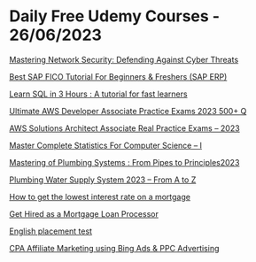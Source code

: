 # Daily Free Udemy Courses - 26/06/2023

[Mastering Network Security: Defending Against Cyber Threats](https://www.udemy.com/course/master-network-security/?couponCode=19USD_JUNE2038)
[Best SAP FICO Tutorial For Beginners & Freshers (SAP ERP)](https://www.udemy.com/course/sap-fico-tutorial-for-beginners/?couponCode=3057BDD851E5CFA3A310)
[Learn SQL in 3 Hours : A tutorial for fast learners](https://www.udemy.com/course/learn_sql/?couponCode=19USD_JUNE2037)
[Ultimate AWS Developer Associate Practice Exams 2023 500+ Q](https://www.udemy.com/course/aws-developer-associate-practice-exams-dva-c02/?couponCode=DVAC02-LIMITED)
[AWS Solutions Architect Associate Real Practice Exams – 2023](https://www.udemy.com/course/aws-solutions-architect-associate-saa-c03-practice-exams-l/?couponCode=042F696D4D5A2A7FE86D)
[Master Complete Statistics For Computer Science – I](https://www.udemy.com/course/master-complete-statistics-for-computer-science-i/?couponCode=FREEMCSCS23)
[Mastering of Plumbing Systems : From Pipes to Principles2023](https://www.udemy.com/course/mastering-of-plumbing-systems-from-pipes-to-principles2023/?couponCode=B359407A83504C07FE80)
[Plumbing Water Supply System 2023 – From A to Z](https://www.udemy.com/course/mechanical-engineering-full-water-supply-system-a-z/?couponCode=96A3DF2337F2394E1F86)
[How to get the lowest interest rate on a mortgage](https://www.udemy.com/course/how-to-get-the-lowest-interest-rate-on-a-mortgage/?couponCode=JUNEFREE)
[Get Hired as a Mortgage Loan Processor](https://www.udemy.com/course/get-hired-as-a-mortgage-loan-processor/?couponCode=JUNEFREE)
[English placement test](https://www.udemy.com/course/english-placement-test/?couponCode=901DA732A32033CCFCDE)
[CPA Affiliate Marketing using Bing Ads & PPC Advertising](https://www.udemy.com/course/how-to-make-money-with-cpa-affiliate-marketing-using-bingads/?couponCode=3B0530083DE618611E27)
